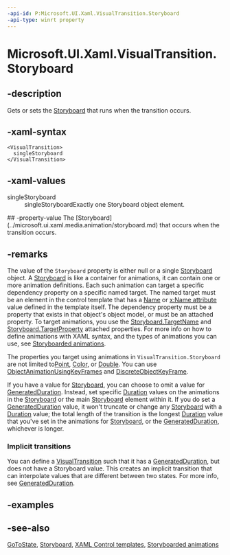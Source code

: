 ```yaml
---
-api-id: P:Microsoft.UI.Xaml.VisualTransition.Storyboard
-api-type: winrt property
---
```


<!-- Property syntax
public Microsoft.UI.Xaml.Media.Animation.Storyboard Storyboard { get;  set; }
-->

# Microsoft.UI.Xaml.VisualTransition.Storyboard

## -description

Gets or sets the [Storyboard](../microsoft.ui.xaml.media.animation/storyboard.md) that runs when the transition occurs.

## -xaml-syntax

```xaml
<VisualTransition>
  singleStoryboard
</VisualTransition>
```

## -xaml-values
<dl><dt>singleStoryboard</dt><dd>singleStoryboardExactly one Storyboard object element.</dd>
</dl>
## -property-value
The [Storyboard](../microsoft.ui.xaml.media.animation/storyboard.md) that occurs when the transition occurs.

## -remarks

The value of the `Storyboard` property is either null or a single [Storyboard](../microsoft.ui.xaml.media.animation/storyboard.md) object. A [Storyboard](../microsoft.ui.xaml.media.animation/storyboard.md) is like a container for animations, it can contain one or more animation definitions. Each such animation can target a specific dependency property on a specific named target. The named target must be an element in the control template that has a [Name](frameworkelement_name.md) or [x:Name attribute](/windows/uwp/xaml-platform/x-name-attribute) value defined in the template itself. The dependency property must be a property that exists in that object's object model, or must be an attached property. To target animations, you use the [Storyboard.TargetName](/windows/winui/api/microsoft.ui.xaml.media.animation.storyboard) and [Storyboard.TargetProperty](/windows/winui/api/microsoft.ui.xaml.media.animation.storyboard) attached properties. For more info on how to define animations with XAML syntax, and the types of animations you can use, see [Storyboarded animations](/windows/apps/design/motion/storyboarded-animations).

The properties you target using animations in `VisualTransition.Storyboard` are not limited to[Point](/uwp/api/windows.foundation.point), [Color](/uwp/api/windows.ui.color), or [Double](/dotnet/api/system.double?view=dotnet-uwp-10.0&preserve-view=true). You can use [ObjectAnimationUsingKeyFrames](../microsoft.ui.xaml.media.animation/objectanimationusingkeyframes.md) and [DiscreteObjectKeyFrame](../microsoft.ui.xaml.media.animation/discreteobjectkeyframe.md).

If you have a value for [Storyboard](../microsoft.ui.xaml.media.animation/storyboard.md), you can choose to omit a value for [GeneratedDuration](visualtransition_generatedduration.md). Instead, set specific [Duration](duration.md) values on the animations in the [Storyboard](../microsoft.ui.xaml.media.animation/storyboard.md) or the main [Storyboard](../microsoft.ui.xaml.media.animation/storyboard.md) element within it. If you do set a [GeneratedDuration](visualtransition_generatedduration.md) value, it won't truncate or change any [Storyboard](../microsoft.ui.xaml.media.animation/storyboard.md) with a [Duration](../microsoft.ui.xaml.media.animation/timeline_duration.md) value; the total length of the transition is the longest [Duration](../microsoft.ui.xaml.media.animation/timeline_duration.md) value that you've set in the animations for [Storyboard](../microsoft.ui.xaml.media.animation/storyboard.md), or the [GeneratedDuration](visualtransition_generatedduration.md), whichever is longer.

### Implicit transitions

You can define a [VisualTransition](visualtransition.md) such that it has a [GeneratedDuration](visualtransition_generatedduration.md), but does not have a Storyboard value. This creates an implicit transition that can interpolate values that are different between two states. For more info, see [GeneratedDuration](visualtransition_generatedduration.md).

## -examples

## -see-also

[GoToState](visualstatemanager_gotostate_51722231.md), [Storyboard](../microsoft.ui.xaml.media.animation/storyboard.md), [XAML Control templates](/windows/apps/design/style/xaml-control-templates), [Storyboarded animations](/windows/apps/design/motion/storyboarded-animations)
